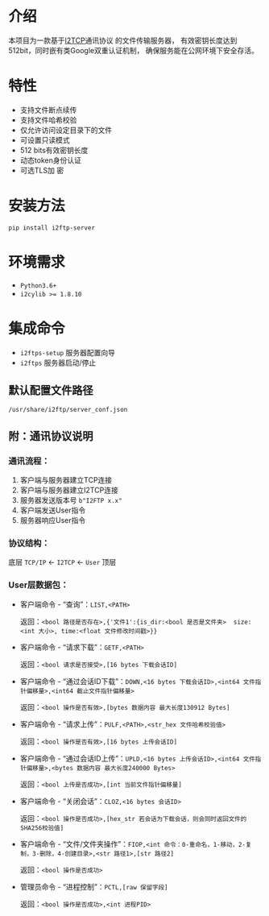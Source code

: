 # 介绍
本项目为一款基于[I2TCP](https://github.com/i2cy/I2cylib)通讯协议
的文件传输服务器， 有效密钥长度达到512bit，同时嵌有类Google双重认证机制，
确保服务能在公网环境下安全存活。

# 特性
 - 支持文件断点续传
 - 支持文件哈希校验
 - 仅允许访问设定目录下的文件
 - 可设置只读模式
 - 512 bits有效密钥长度
 - 动态token身份认证
 - 可选TLS加 密

# 安装方法
`pip install i2ftp-server`

# 环境需求
 - `Python3.6+`
 - `i2cylib >= 1.8.10`

# 集成命令
 - `i2ftps-setup` 服务器配置向导
 - `i2ftps` 服务器启动/停止

## 默认配置文件路径
`/usr/share/i2ftp/server_conf.json`

## 附：通讯协议说明
### 通讯流程：
 1. 客户端与服务器建立TCP连接
 2. 客户端与服务器建立I2TCP连接
 3. 服务器发送版本号 `b"I2FTP x.x"`
 4. 客户端发送User指令
 5. 服务器响应User指令

### 协议结构：
底层 `TCP/IP` ← `I2TCP` ← `User` 顶层

### User层数据包：

 - 客户端命令 - “查询”：`LIST,<PATH>`

   返回：`<bool 路径是否存在>,{'文件1':{is_dir:<bool 是否是文件夹> 
                                    size:<int 大小>,
                                    time:<float 文件修改时间戳>}}`


 - 客户端命令 - “请求下载”：`GETF,<PATH>`

   返回：`<bool 请求是否接受>,[16 bytes 下载会话ID]`


 - 客户端命令 - “通过会话ID下载”：`DOWN,<16 bytes 下载会话ID>,<int64 文件指针偏移量>,<int64 截止文件指针偏移量>`

   返回：`<bool 操作是否有效>,[bytes 数据内容 最大长度130912 Bytes]`

 - 客户端命令 - “请求上传”：`PULF,<PATH>,<str_hex 文件哈希校验值>`

   返回：`<bool 操作是否有效>,[16 bytes 上传会话ID]`


 - 客户端命令 - “通过会话ID上传”：`UPLD,<16 bytes 上传会话ID>,<int64 文件指针偏移量>,<bytes 数据内容 最大长度240000 Bytes>`

   返回：`<bool 上传是否成功>,[int 当前文件指针偏移量]`


 - 客户端命令 - “关闭会话”：`CLOZ,<16 bytes 会话ID>`

   返回：`<bool 操作是否成功>,[hex_str 若会话为下载会话，则会同时返回文件的SHA256校验值]`


 - 客户端命令 - “文件/文件夹操作”：`FIOP,<int 命令：0-重命名，1-移动，2-复制，3-删除，4-创建目录>,<str 路径1>,[str 路径2]`
 
   返回：`<bool 操作是否成功>`


 - 管理员命令 - “进程控制”：`PCTL,[raw 保留字段]`

   返回：`<bool 操作是否成功>,<int 进程PID>`

